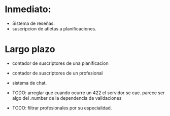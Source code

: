 # Inmediato:
- Sistema de reseñas.
- suscripcion de atletas a planificaciones.

# Largo plazo
- contador de suscriptores de una planificacion
- contador de suscriptores de un profesional
- sistema de chat.

- TODO: arreglar que cuando ocurre un 422 el servidor se cae. parece ser algo del .number de la dependencia de validaciones
- TODO: filtrar profesionales por su especialidad.